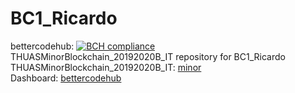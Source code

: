 # BC1_Ricardo 
bettercodehub: [![BCH compliance](https://bettercodehub.com/edge/badge/web3assignments/BC1_Ricardo?branch=master)](https://bettercodehub.com/) 
<br> 
THUASMinorBlockchain_20192020B_IT repository for BC1_Ricardo 
<br> 
THUASMinorBlockchain_20192020B_IT: [minor] 
<br> 
Dashboard: [bettercodehub] 
<br> 

[minor]: https://github.com/web3examples/THUASMinorBlockchain_20192020B_IT
[bettercodehub]: https://github.com/web3assignments/bettercodehub
